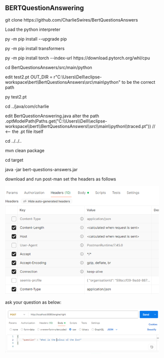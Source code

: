 BERTQuestionAnswering
---------------------

<p>git clone https://github.com/CharlieSwires/BertQuestionsAnswers</p>

<p>Load the <a src="https://www.python.org/downloads/">python interpreter</a></p>
<p>py -m pip install --upgrade pip</p>
<p>py -m pip install transformers</p>
<p>py -m pip install torch --index-url https://download.pytorch.org/whl/cpu</p>
<p>cd BertQuestionsAnswers/src/main/python</p>
<p>edit test2.pt OUT_DIR = r"C:\Users\Dell\eclipse-workspace\bert\BertQuestionsAnswers\src\main\python" to be the correct path</p>
<p>py test2.pt</p>
<p>cd ../java/com/charlie</p>
<p>edit BertQuestionAnswering.java alter the path 			    .optModelPath(Paths.get("C:\\Users\\Dell\\eclipse-workspace\\bert\\BertQuestionsAnswers\\src\\main\\python\\traced.pt")) // <-- the .pt file itself</p>
<p>cd ../../..</p>
<p>mvn clean package</p>
<p>cd target</p>
<p>java -jar bert-questions-answers.jar</p>
<p>download and run post-man set the headers as follows</p>
<p><img src="Screenshot2025-08-09044513.png" /></p>
<p>ask your question as below:</p>
<p><img src="Screenshot2025-08-09045237.png" /></p>

